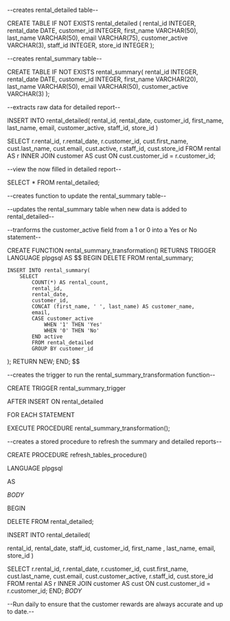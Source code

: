 --creates rental_detailed table-- 

CREATE TABLE IF NOT EXISTS rental_detailed (
	rental_id INTEGER, 
	rental_date DATE, 
	customer_id INTEGER, 
	first_name VARCHAR(50), 
	last_name VARCHAR(50), 
	email VARCHAR(75),
	customer_active VARCHAR(3),
	staff_id INTEGER,
	store_id INTEGER
);

--creates rental_summary table-- 

CREATE TABLE IF NOT EXISTS rental_summary( 
	 rental_id INTEGER,
	 rental_date DATE, 
	 customer_id INTEGER, 
	 first_name VARCHAR(20), 
	 last_name VARCHAR(50), 
	 email VARCHAR(50),
	 customer_active VARCHAR(3)
); 


--extracts raw data for detailed report-- 

INSERT INTO rental_detailed( 
	 rental_id, 
	 rental_date, 
	 customer_id, 
	 first_name, 
	 last_name, 
	 email,
	 customer_active,
	 staff_id,
	 store_id
)

SELECT r.rental_id, r.rental_date, r.customer_id, cust.first_name, cust.last_name, cust.email, cust.active, r.staff_id, cust.store_id
FROM rental AS r 
INNER JOIN customer AS cust ON cust.customer_id = r.customer_id;


--view the now filled in detailed report-- 

SELECT * FROM rental_detailed; 


--creates function to update the rental_summary table-- 

--updates the rental_summary table when new data is added to rental_detailed--

--tranforms the customer_active field from a 1 or 0 into a Yes or No statement--


CREATE FUNCTION rental_summary_transformation() 
	RETURNS TRIGGER
	LANGUAGE plpgsql
	AS
$$ 
BEGIN 
	DELETE FROM rental_summary;
	
 	INSERT INTO rental_summary(
		SELECT 
			COUNT(*) AS rental_count,
			rental_id,
			rental_date, 
			customer_id, 
			CONCAT (first_name, ' ', last_name) AS customer_name,
			email,
			CASE customer_active
				WHEN '1' THEN 'Yes'
				WHEN '0' THEN 'No'
			END active
			FROM rental_detailed
			GROUP BY customer_id
);
RETURN NEW;
END;
$$


--creates the trigger to run the rental_summary_transformation function-- 

CREATE TRIGGER rental_summary_trigger

AFTER INSERT ON rental_detailed 

FOR EACH STATEMENT 

EXECUTE PROCEDURE rental_summary_transformation();


--creates a stored procedure to refresh the summary and detailed reports-- 

CREATE PROCEDURE refresh_tables_procedure()

LANGUAGE plpgsql

AS

$BODY$

BEGIN

DELETE FROM rental_detailed;

INSERT INTO rental_detailed(

 rental_id, rental_date, staff_id, customer_id, first_name , last_name, email, store_id 
) 

SELECT r.rental_id, r.rental_date, r.customer_id, cust.first_name, cust.last_name, cust.email, cust.customer_active, r.staff_id, cust.store_id
FROM rental AS r 
INNER JOIN customer AS cust ON cust.customer_id = r.customer_id;
END; 
$BODY$ 

--Run daily to ensure that the customer rewards are always accurate and up to date.--
